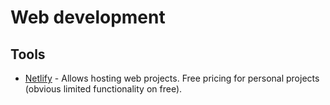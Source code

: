 # Web development
## Tools
- [Netlify](https://www.netlify.com/pricing/) - Allows hosting web projects. 
  Free pricing for personal projects (obvious limited functionality on free).
  

